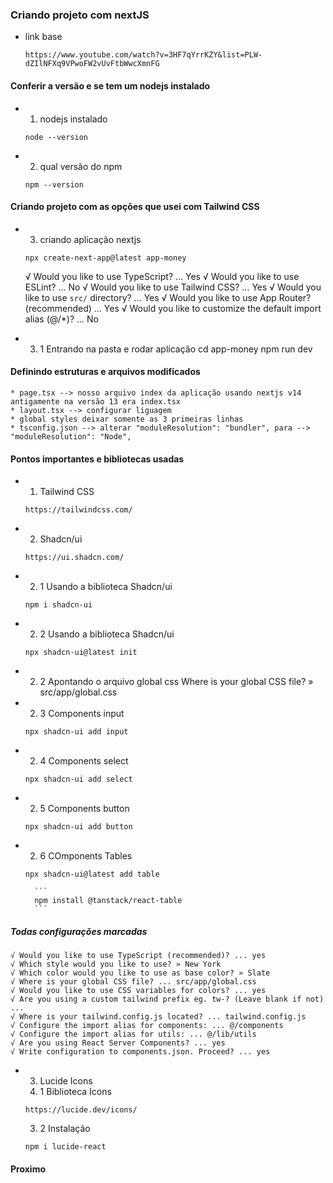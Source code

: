 ### Criando projeto com nextJS
* link base
    ```
    https://www.youtube.com/watch?v=3HF7qYrrKZY&list=PLW-dZIlNFXq9VPwoFW2vUvFtbWwcXmnFG
    ```

#### Conferir a versão e se tem um nodejs instalado
* 1. nodejs instalado
    ```
    node --version
    ```

* 2. qual versão do npm 
    ```
    npm --version
    ```

#### Criando projeto com as opções que usei com Tailwind CSS
* 3. criando aplicação nextjs
    ```
    npx create-next-app@latest app-money
    ```
    √ Would you like to use TypeScript? ... Yes
    √ Would you like to use ESLint? ... No
    √ Would you like to use Tailwind CSS? ... Yes
    √ Would you like to use `src/` directory? ... Yes
    √ Would you like to use App Router? (recommended) ... Yes
    √ Would you like to customize the default import alias (@/*)? ... No

* 3. 1 Entrando na pasta e rodar aplicação
    cd app-money
    npm run dev

#### Definindo estruturas e arquivos modificados
    * page.tsx --> nosso arquivo index da aplicação usando nextjs v14 antigamente na versão 13 era index.tsx
    * layout.tsx --> configurar liguagem
    * global styles deixar somente as 3 primeiras linhas
    * tsconfig.json --> alterar "moduleResolution": "bundler", para --> "moduleResolution": "Node",

#### Pontos importantes e bibliotecas usadas
* 1. Tailwind CSS
    ```
    https://tailwindcss.com/
    ```
* 2. Shadcn/ui
    ```
    https://ui.shadcn.com/
    ```
* 2. 1 Usando a biblioteca Shadcn/ui
    ```
    npm i shadcn-ui
    ```
* 2. 2 Usando a biblioteca Shadcn/ui
    ``` New York Basico
    npx shadcn-ui@latest init
    ```
* 2. 2 Apontando o arquivo global css
     Where is your global CSS file? » src/app/global.css

* 2. 3 Components input
    ```
    npx shadcn-ui add input
    ```
* 2. 4 Components select
    ```
    npx shadcn-ui add select
    ```
* 2. 5 Components button
    ```
    npx shadcn-ui add button
    ```
* 2. 6 COmponents Tables
    ```
    npx shadcn-ui@latest add table
    ```
        ```
        npm install @tanstack/react-table
        ```



##### Todas configurações marcadas
    √ Would you like to use TypeScript (recommended)? ... yes
    √ Which style would you like to use? » New York
    √ Which color would you like to use as base color? » Slate
    √ Where is your global CSS file? ... src/app/global.css
    √ Would you like to use CSS variables for colors? ... yes
    √ Are you using a custom tailwind prefix eg. tw-? (Leave blank if not) ...
    √ Where is your tailwind.config.js located? ... tailwind.config.js
    √ Configure the import alias for components: ... @/components
    √ Configure the import alias for utils: ... @/lib/utils
    √ Are you using React Server Components? ... yes
    √ Write configuration to components.json. Proceed? ... yes

* 3. Lucide Icons
    3. 1 Biblioteca Icons
    ```
    https://lucide.dev/icons/
    ```
    3. 2 Instalação
    ```
    npm i lucide-react
    ```


#### Proximo